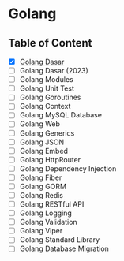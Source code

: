 # Golang

## Table of Content

- [x] [Golang Dasar](Golang%20Dasar)
- [ ] Golang Dasar (2023)
- [ ] Golang Modules
- [ ] Golang Unit Test
- [ ] Golang Goroutines
- [ ] Golang Context
- [ ] Golang MySQL Database
- [ ] Golang Web
- [ ] Golang Generics
- [ ] Golang JSON
- [ ] Golang Embed
- [ ] Golang HttpRouter
- [ ] Golang Dependency Injection
- [ ] Golang Fiber
- [ ] Golang GORM
- [ ] Golang Redis
- [ ] Golang RESTful API
- [ ] Golang Logging
- [ ] Golang Validation
- [ ] Golang Viper
- [ ] Golang Standard Library
- [ ] Golang Database Migration

